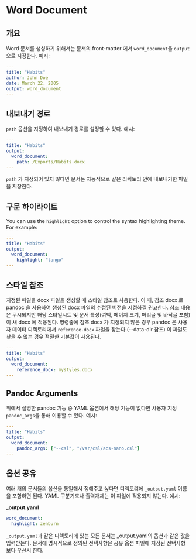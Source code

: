 # Word Document

## 개요

Word 문서를 생성하기 위해서는 문서의 front-matter 에서 `word_document`을 `output`으로 지정한다.
예시:

```yaml
---
title: "Habits"
author: John Doe
date: March 22, 2005
output: word_document
---

```

## 내보내기 경로

`path` 옵션을 지정하여 내보내기 경로를 설정할 수 있다. 예시:

```yaml
---
title: "Habits"
output:
  word_document:
    path: /Exports/Habits.docx
---

```

`path` 가 지정되어 있지 않다면 문서는 자동적으로 같은 리렉토리 안에 내보내기한 파일을 저장한다.

## 구문 하이라이트

You can use the `highlight` option to control the syntax highlighting theme. For example:

```yaml
---
title: "Habits"
output:
  word_document:
    highlight: "tango"
---

```

## 스타일 참조

지정된 파일을 docx 파일을 생성할 때 스타일 참조로 사용한다.
이 때, 참조 docx 로 pandoc 을 사용하여 생성된 docx 파일의 수정된 버전을 지정하길 권고한다.
참조   내용은 무시되지만 해당 스타일시트 및 문서 특성(여백, 페이지 크기, 머리글 및 바닥글 포함)이 새 docx 에 적용된다.
명령줄에 참조 docx 가 지정되지 않은 경우 pandoc 은 사용자 데이터 디렉토리에서 `reference.docx` 파일을 찾는다.(--data-dir 참조)
이 파일도 찾을 수 없는 경우 적절한 기본값이 사용된다.

```yaml
---
title: "Habits"
output:
  word_document:
    reference_docx: mystyles.docx
---

```

## Pandoc Arguments

위에서 설명한 pandoc 기능 중 YAML 옵션에서 해당 기능이 없다면 사용자 지정 `pandoc_args`을 통해 이용할 수 있다. 예시:

```yaml
---
title: "Habits"
output:
  word_document:
    pandoc_args: ["--csl", "/var/csl/acs-nano.csl"]
---

```

## 옵션 공유

여러 개의 문서들의 옵션을 통일해서 정해주고 싶다면 디렉토리에  `_output.yaml` 이름을 포함하면 된다. YAML 구분기호나 출력개체는 이 파일에 적용되지 않는다. 예시:

**\_output.yaml**

```yaml
word_document:
  highlight: zenburn
```

`_output.yaml`과 같은 디렉토리에 있는 모든 문서는 _output.yaml의 옵션과
같은 값을 입력받는다. 문서에 명시적으로 정의된 선택사항은 공유 옵션 파일에 지정된 선택사항 보다 우선시 한다.
